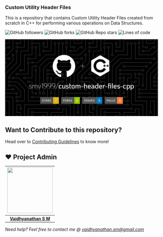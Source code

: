 ### Custom Utility Header Files 

This is a repository that contains Custom Utility Header Files created from scratch in C++ for performing various operations on Data Structures. 

![GitHub followers](https://img.shields.io/github/followers/smv1999?style=for-the-badge)
![GitHub forks](https://img.shields.io/github/forks/smv1999/custom-header-files-cpp?style=for-the-badge)
![GitHub Repo stars](https://img.shields.io/github/stars/smv1999/custom-header-files-cpp?style=for-the-badge)
![Lines of code](https://img.shields.io/tokei/lines/github/smv1999/custom-header-files-cpp?style=for-the-badge)

![alttext](https://raw.githubusercontent.com/smv1999/custom-header-files-cpp/master/mainimage.png)


## Want to Contribute to this repository?
Head over to [Contributing Guidelines](https://github.com/smv1999/dev_portal/blob/master/CONTRIBUTING.md) to know more!

## ❤️ Project Admin

|                                     <a href="https://github.com/smv1999"><img src="https://avatars.githubusercontent.com/u/42896577?s=400&u=9530610016fa2171d559af8bcdb3e9178bb7d308&v=4" width=150px height=150px /></a>                                      |
| :-----------------------------------------------------------------------------------------------------------------------------------------------------------------------------------------------------------------------------------------------------------------: |
|                                                                                      **[Vaidhyanathan S M](https://www.linkedin.com/in/vaidhyanathansm/)**                                                                                    |

*Need help? Feel free to contact me @ vaidhyanathan.sm@gmail.com*
